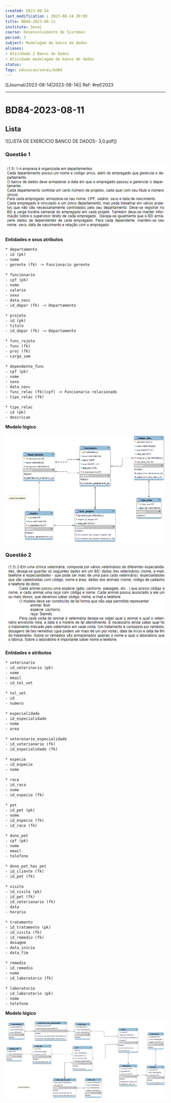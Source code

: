 ```yaml
---
created: 2023-08-14
last_modification : 2023-08-14 20:09
title: BD84-2023-08-11
institute: Senai
course: Desenvolvimento de Sistemas
period: 3
subject: Modelagem de banco de dados
aliases: 
- Atividade 2 Banco de Dados
- Atividade modelagem de banco de dados 
status: 
Tags: educacao/senai/bd84
---
```

[[Journal/2023-08-14|2023-08-14]]
Ref: #ref/2023


___
# BD84-2023-08-11


## Lista
![[LISTA DE EXERCICIO BANCO DE DADOS- 3,0.pdf]]

### Questão 1

![Alt text](image.png)

**Entidades e seus atributos**
```
* departamento
- id (pk)
- nome
- gerente (fk) -> Funcionario gerente

* funcionario
- cpf (pk)
- nome
- salario
- sexo
- data_nasc
- id_depar (fk) -> Departamento

* projeto
- id (pk)
- titulo
- id_depar (fk) -> Departamento

* func_rojeto
- func (fk)
- proj (fk)
- carga_sem 

* dependente_func
- cpf (pk)
- nome
- sexo
- data_nasc
- func_relac (fk)(cpf) -> Funcionario relacionado
- tipo_relac (fk) 

* tipo_relac
- id (pk)
- descricao
```

**Modelo lógico**

![Modelo lógico Q1](https://raw.githubusercontent.com/LucasGFBatista/ESTUDOS-SENAI/master/Semestre-3/Banco-de-dados/BD84-2023-08-11/BD84-2023-08-11-A1%20.png)


### Questão 2

![Alt text](image-1.png)

**Entidades e atributos**
```
* veterinario  
- id_veterinario (pk)  
- nome  
- email  
- id_tel_vet  
  
* tel_vet  
- id  
- numero  
  
* especialidade  
- id_especialidade  
- nome  
- area  
  
* veteronario_especialidade  
- id_veterianario (fk)  
- id_especialidade (fk)  
  
* especie  
- id_especie  
- nome  
  
* raca  
- id_raca  
- nome  
- id_especie (fk)  
  
* pet  
- id_pet (pk)  
- nome  
- id_especie (fk)  
- id_raca (fk)  
  
* dono_pet  
- cpf (pk)  
- nome  
- email  
- telefone
  
* dono_pet_has_pet
- id_cliente (fk)  
- id_pet (fk)  
  
* visita  
- id_visita (pk)  
- id_pet (fk)  
- id_veterianario (fk)  
- data  
- horario  
  
* tratamento  
- id_tratamento (pk)  
- id_visita (fk)  
- id_remedio (fk)  
- dosagem  
- data_inicio  
- data_fim  
  
* remedio  
- id_remedio  
- nome  
- id_laboratorio (fk)  
  
* laboratorio  
- id_laboratorio (pk)  
- nome  
- telefone
```

**Modelo lógico**

![Modelo lógico Q2](https://raw.githubusercontent.com/LucasGFBatista/ESTUDOS-SENAI/master/Semestre-3/Banco-de-dados/BD84-2023-08-11/BD84-2023-08-11-A2.png)